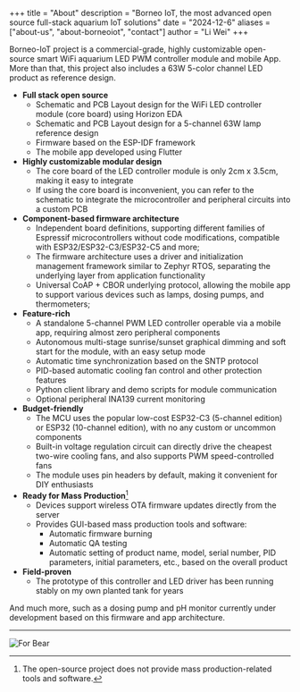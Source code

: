 +++
title = "About"
description = "Borneo IoT, the most advanced open source full-stack aquarium IoT solutions"
date = "2024-12-6"
aliases = ["about-us", "about-borneoiot", "contact"]
author = "Li Wei"
+++

Borneo-IoT project is a commercial-grade, highly customizable open-source smart WiFi aquarium LED PWM controller module and mobile App. More than that, this project also includes a 63W 5-color channel LED product as reference design.

- **Full stack open source**
    - Schematic and PCB Layout design for the WiFi LED controller module (core board) using Horizon EDA
    - Schematic and PCB Layout design for a 5-channel 63W lamp reference design
    - Firmware based on the ESP-IDF framework
    - The mobile app developed using Flutter
- **Highly customizable modular design**
    - The core board of the LED controller module is only 2cm x 3.5cm, making it easy to integrate
    - If using the core board is inconvenient, you can refer to the schematic to integrate the microcontroller and peripheral circuits into a custom PCB
- **Component-based firmware architecture**
    - Independent board definitions, supporting different families of Espressif microcontrollers without code modifications, compatible with ESP32/ESP32-C3/ESP32-C5 and more;
    - The firmware architecture uses a driver and initialization management framework similar to Zephyr RTOS, separating the underlying layer from application functionality
    - Universal CoAP + CBOR underlying protocol, allowing the mobile app to support various devices such as lamps, dosing pumps, and thermometers;
- **Feature-rich**
    - A standalone 5-channel PWM LED controller operable via a mobile app, requiring almost zero peripheral components
    - Autonomous multi-stage sunrise/sunset graphical dimming and soft start for the module, with an easy setup mode
    - Automatic time synchronization based on the SNTP protocol
    - PID-based automatic cooling fan control and other protection features
    - Python client library and demo scripts for module communication
    - Optional peripheral INA139 current monitoring
- **Budget-friendly**
    - The MCU uses the popular low-cost ESP32-C3 (5-channel edition) or ESP32 (10-channel edition), with no any custom or uncommon components
    - Built-in voltage regulation circuit can directly drive the cheapest two-wire cooling fans, and also supports PWM speed-controlled fans
    - The module uses pin headers by default, making it convenient for DIY enthusiasts
- **Ready for Mass Production**[^1]
    - Devices support wireless OTA firmware updates directly from the server
    - Provides GUI-based mass production tools and software:
        - Automatic firmware burning
        - Automatic QA testing
        - Automatic setting of product name, model, serial number, PID parameters, initial parameters, etc., based on the overall product
- **Field-proven**
    - The prototype of this controller and LED driver has been running stably on my own planted tank for years

And much more, such as a dosing pump and pH monitor currently under development based on this firmware and app architecture.

___

![For Bear](/images/homepage/forbear.png)


[^1]: The open-source project does not provide mass production-related tools and software.